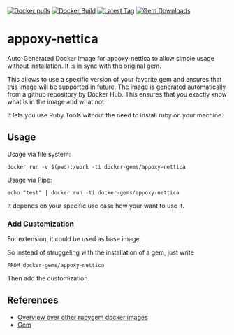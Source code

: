 [![Docker pulls](https://img.shields.io/docker/pulls/rubygem/appoxy-nettica.svg)](https://hub.docker.com/r/rubygem/appoxy-nettica/)
[![Docker Build](https://img.shields.io/docker/automated/rubygem/appoxy-nettica.svg)](https://hub.docker.com/r/rubygem/appoxy-nettica/)
[![Latest Tag](https://img.shields.io/github/tag/docker-rubygem/appoxy-nettica.svg)](https://hub.docker.com/r/rubygem/appoxy-nettica/)
[![Gem Downloads](https://img.shields.io/gem/dt/appoxy-nettica.svg)](https://rubygems.org/gems/appoxy-nettica/)
# appoxy-nettica

Auto-Generated Docker image for appoxy-nettica to allow simple usage without installation.
It is in sync with the original gem.

This allows to use a specific version of your favorite gem and ensures that this image will be supported in future.
The image is generated automatically from a github repository by Docker Hub.
This ensures that you exactly know what is in the image and what not.

It lets you use Ruby Tools without the need to install ruby on your machine.

## Usage

Usage via file system:

`docker run -v $(pwd):/work -ti docker-gems/appoxy-nettica`

Usage via Pipe:

`echo "test" | docker run -ti docker-gems/appoxy-nettica`

It depends on your specific use case how your want to use it.

### Add Customization

For extension, it could be used as base image.

So instead of struggeling with the installation of a gem, just write

`FROM docker-gems/appoxy-nettica`

Then add the customization.

## References

 - [Overview over other rubygem docker images](https://github.com/thinkbot/docker-rubygem)
 - [Gem](https://rubygems.org/gems/appoxy-nettica/)
